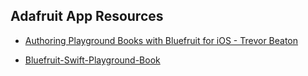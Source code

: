 ## Adafruit App Resources

- [Authoring Playground Books with Bluefruit for iOS - Trevor Beaton](https://learn.adafruit.com/create-a-swift-playgroundbook-with-bluetooth-le)

- [Bluefruit-Swift-Playground-Book](https://github.com/adafruit/Bluefruit-Swift-Playground-Book)
